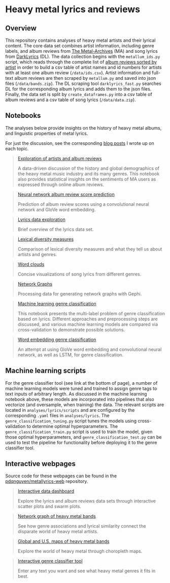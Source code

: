 # Heavy metal lyrics and reviews

## Overview

This repository contains analyses of heavy metal artists and their lyrical content.
The core data set combines artist information, including genre labels, and album reviews from
[The Metal-Archives](https://www.metal-archives.com) (MA) and song lyrics from [DarkLyrics](http://www.darklyrics.com)
(DL). The data collection begins with the `metallum_ids.py` script, which reads through the complete list of
[album reviews sorted by artist](https://www.metal-archives.com/review/browse/by/alpha) in order to build a csv table 
of artist names and id numbers for artists with at least one album review (`/data/ids.csv`). Artist information and
full-text album reviews are then scraped by `metallum.py` and saved into json files (`/data/bands.zip`). The DL 
scraping tool `darklyrics_fast.py` searches DL for the corresponding album lyrics and adds them to the json files. 
Finally, the data set is split by `create_dataframes.py` into a csv table of album reviews and a csv table of song 
lyrics (`/data/data.zip`).

## Notebooks

The analyses below provide insights on the history of heavy metal albums, and linguistic properties of metal lyrics.

For just the discussion, see the corresponding
[blog posts](https://pdqnguyen.github.io/projects/heavy-metal-analysis.html) I wrote up on each topic.


> [Exploration of artists and album reviews](https://github.com/pdqnguyen/metallyrics/blob/master/reviews/reviews1.ipynb)
>
> A data-driven discussion of the history and global demographics of the heavy metal music industry and its many
> genres. This notebook also provides statistical insights on the sentiments of MA users as expressed through online
> album reviews.

> [Neural network album review score prediction](https://github.com/pdqnguyen/metallyrics/blob/master/reviews/reviews2.ipynb)
>
> Prediction of album review scores using a convolutional neural network and GloVe word embedding.

> [Lyrics data exploration](https://github.com/pdqnguyen/metallyrics/blob/master/lyrics/notebooks/lyrics-part-1-overview.ipynb)
> 
> Brief overview of the lyrics data set.

> [Lexical diversity measures](https://github.com/pdqnguyen/metallyrics/blob/master/lyrics/notebooks/lyrics-part-2-lexical-diversity.ipynb)
> 
> Comparison of lexical diversity measures and what they tell us about artists and genres.

> [Word clouds](https://github.com/pdqnguyen/metallyrics/blob/master/lyrics/notebooks/lyrics-part-3-word-clouds.ipynb)
> 
> Concise visualizations of song lyrics from different genres.

> [Network Graphs](https://github.com/pdqnguyen/metallyrics/blob/master/lyrics/notebooks/lyrics-part-4-network-graphs.ipynb)
> 
> Processing data for generating network graphs with Gephi.

> [Machine learning genre classification](https://github.com/pdqnguyen/metallyrics/blob/master/lyrics/notebooks/genre-classification-bag-of-words.ipynb)
> 
> This notebook presents the multi-label problem of genre classification based on lyrics. Different approaches
> and preprocessing steps are discussed, and various machine learning models are compared via cross-validation
> to demonstrate possible solutions.

> [Word embedding genre classification](https://github.com/pdqnguyen/metallyrics/blob/master/lyrics/notebooks/genre-classification-embedding.ipynb)
> 
> An attempt at using GloVe word embedding and convolutional neural network, as well as LSTM, for genre classification.

## Machine learning scripts

For the genre classifier tool (see link at the bottom of page), a number of machine learning models were tuned and
trained to assign genre tags to text inputs of arbitrary length. As discussed in the machine learning notebook above,
these models are incorporated into pipelines that also vectorize (and oversample, when training) the data. The
relevant scripts are located in `analyses/lyrics/scripts` and are configured by the corresponding `.yaml` files in
`analyses/lyrics`. The `genre_classification_tuning.py` script tunes the models using cross-validation to determine
optimal hyperparameters. The `genre_classification_train.py` script is used to train the model, given those optimal
hyperparameters, and `genre_classification_test.py` can be used to test the pipeline for functionality before
deploying it to the genre classifier tool.

## Interactive webpages

Source code for these webpages can be found in the [pdqnguyen/metallyrics-web](https://github.com/pdqnguyen/metallyrics-web) repository. 

> [Interactive data dashboard](https://metal-lyrics-feature-plots.herokuapp.com/)
> 
> Explore the lyrics and album reviews data sets through interactive scatter plots and swarm plots.

> [Network graph of heavy metal bands](https://metal-lyrics-network-graph.herokuapp.com/)
> 
> See how genre associations and lyrical similarity connect the disparate world of heavy metal artists.

> [Global and U.S. maps of heavy metal bands](https://metal-lyrics-maps.herokuapp.com/)
> 
> Explore the world of heavy metal through choropleth maps.

> [Interactive genre classifier tool](https://metal-lyrics-genre-classifier.herokuapp.com/)
> 
> Enter any text you want and see what heavy metal genres it fits in best.
